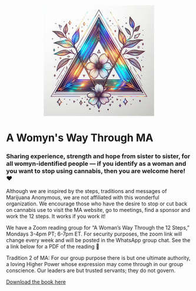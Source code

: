 <p align="center">
  <img src="./recovery_triangle.jpeg" alt="Recovery Triangle" width="300">
</p>

# A Womyn's Way Through MA


### Sharing experience, strength and hope from sister to sister, for all womyn-identified people — if you identify as a woman and you want to stop using cannabis, then you are welcome here! ❤️

Although we are inspired by the steps, traditions and messages of Marijuana Anonymous, we are not affiliated with this wonderful organization. We encourage those who have the desire to stop or cut back on cannabis use to visit the MA website, go to meetings, find a sponsor and work the 12 steps. It works if you work it!  

We have a Zoom reading group for “A Woman’s Way Through the 12 Steps,” Mondays 3-4pm PT; 6-7pm ET. For security purposes, the zoom link will change every week and will be posted in the WhatsApp group chat. See the a link below for a PDF of the reading 🙏

Tradition 2 of MA: For our group purpose there is but one ultimate authority, a loving Higher Power whose expression may come through in our group conscience. Our leaders are but trusted servants; they do not govern.


[Download the book here](./a-womans-way-through-the-twelve-steps.pdf)



